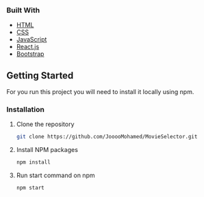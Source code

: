 ### Built With
 
* [HTML](https://developer.mozilla.org/en-US/docs/Web/HTML)
* [CSS](https://developer.mozilla.org/en-US/docs/Web/CSS)
* [JavaScript](https://www.javascript.com)
* [React.js](https://reactjs.org/)
* [Bootstrap](https://getbootstrap.com)   
<!-- GETTING STARTED -->
## Getting Started

For you run this project you will need to install it locally using npm.

### Installation

1. Clone the repository
   ```bash
   git clone https://github.com/JooooMohamed/MovieSelector.git 
   
2. Install NPM packages
   ```bash
   npm install  
   ```

3. Run start command on npm
   ```bash
   npm start
   ``` 
